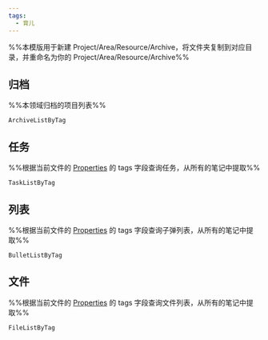 ```yaml
---
tags:
  - 育儿
---
```

%%本模版用于新建 Project/Area/Resource/Archive，将文件夹复制到对应目录，并重命名为你的 Project/Area/Resource/Archive%%

## 归档
%%本领域归档的项目列表%%
```PeriodicPARA
ArchiveListByTag
```

## 任务
%%根据当前文件的 [Properties](https://help.obsidian.md/Editing+and+formatting/Properties) 的 tags 字段查询任务，从所有的笔记中提取%%
```PeriodicPARA
TaskListByTag
```

## 列表
%%根据当前文件的 [Properties](https://help.obsidian.md/Editing+and+formatting/Properties) 的 tags 字段查询子弹列表，从所有的笔记中提取%%
```PeriodicPARA
BulletListByTag
```

## 文件
%%根据当前文件的 [Properties](https://help.obsidian.md/Editing+and+formatting/Properties) 的 tags 字段查询文件列表，从所有的笔记中提取%%
```PeriodicPARA
FileListByTag
```
